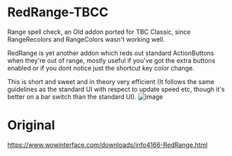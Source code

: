 # RedRange-TBCC
Range spell check, an Old addon ported for TBC Classic, since RangeRecolors and RangeColors wasn't working well.

RedRange is yet another addon which reds out standard ActionButtons when they're out of range, mostly useful if you've got the extra buttons enabled or if you dont notice just the shortcut key color change.

This is short and sweet and in theory very efficient (It follows the same guidelines as the standard UI with respect to update speed etc, though it's better on a bar switch than the standard UI).
![image](https://user-images.githubusercontent.com/85767653/124336087-fd8a1c00-db9c-11eb-928a-5a12674f4617.png)


# Original
https://www.wowinterface.com/downloads/info4166-RedRange.html
